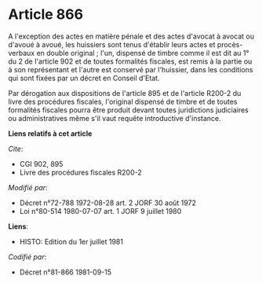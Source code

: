 # Article 866

A l'exception des actes en matière pénale et des actes d'avocat à avocat ou d'avoué à avoué, les huissiers sont tenus
d'établir leurs actes et procès-verbaux en double original ; l'un, dispensé de timbre comme il est dit au 1° du 2 de
l'article 902 et de toutes formalités fiscales, est remis à la partie ou à son représentant et l'autre est conservé par
l'huissier, dans les conditions qui sont fixées par un décret en Conseil d'Etat.

Par dérogation aux dispositions de l'article 895 et de l'article R200-2 du livre des procédures fiscales, l'original dispensé
de timbre et de toutes formalités fiscales pourra être produit devant toutes juridictions judiciaires ou administratives même
s'il vaut requête introductive d'instance.

**Liens relatifs à cet article**

_Cite_:

  - CGI 902, 895
  - Livre des procédures fiscales R200-2

_Modifié par_:

  - Décret n°72-788 1972-08-28 art. 2 JORF 30 août 1972
  - Loi n°80-514 1980-07-07 art. 1 JORF 9 juillet 1980

**Liens**:

  - HISTO: Edition du 1er juillet 1981

_Codifié par_:

  - Décret n°81-866 1981-09-15
